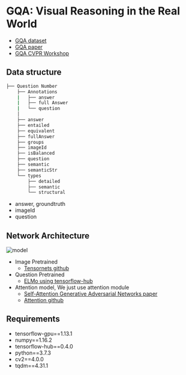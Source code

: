 # GQA: Visual Reasoning in the Real World
- [GQA dataset](https://cs.stanford.edu/people/dorarad/gqa/about.html)
- [GQA paper](https://arxiv.org/pdf/1902.09506.pdf)
- [GQA CVPR Workshop](https://visualqa.org/workshop.html)

## Data structure
```bash
├── Question Number
    ├── Annotations
    |   ├── answer
    |   ├── full Answer
    |   └── question
    │   
    ├── answer
    ├── entailed
    ├── equivalent
    ├── fullAnswer
    ├── groups
    ├── imageId
    ├── isBalanced
    ├── question
    ├── semantic
    ├── semanticStr
    └── types
        ├── detailed
        ├── semantic
        └── structural
```
- answer, groundtruth
- imageId
- question

## Network Architecture
![model](https://user-images.githubusercontent.com/22078438/57022053-eb349080-6c68-11e9-85a9-293ea120a1bd.PNG)

- Image Pretrained
  - [Tensornets github](https://github.com/taehoonlee/tensornets)
- Question Pretrained
  - [ELMo using tensorflow-hub](https://tfhub.dev/google/elmo/2)
- Attention model, We just use attention module
  - [Self-Attention Generative Adversarial Networks paper](https://arxiv.org/abs/1805.08318)
  - [Attention github](https://github.com/taki0112/Self-Attention-GAN-Tensorflow)

## Requirements
- tensorflow-gpu==1.13.1
- numpy==1.16.2
- tensorflow-hub==0.4.0
- python==3.7.3
- cv2==4.0.0
- tqdm==4.31.1
